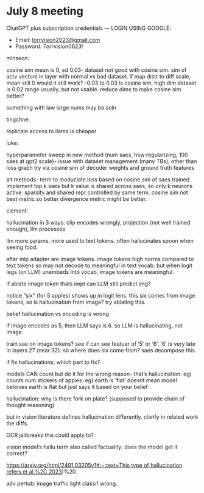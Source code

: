 # July 8 meeting

ChatGPT plus subscription credentials — LOGIN USING GOOGLE:

- Email: [torrvision2023@gmail.com](mailto:torrvision2023@gmail.com)
- Password: Torrvision0623!

minseon:

cosine sim mean is 0, sd 0.03- dataset not good with cosine sim. sim of actv vectors in layer with normal vs bad dataset. if map distr to diff scale, mean still 0 would it still work? -0.03 to 0.03 is cosine sim. high dim dataset is 0.02 range usually, but not usable. reduce dims to make cosine sim better? 

something with law large nums may be soln

tingchne:

replicate access to llama is cheaper

luke:

hyperparameter sweep in new method (num saes, how regularizing, 100 saes at gpt2 scale)- issue with dataset management (many TBs), other than loss graph try viz cosine sim of decoder weights and ground truth features

alt methods- term to moduclate loss based on cosine sim of saes trained. implement top k saes but k value is shared across saes, so only k neurons active. sparsity and shared repr controlled by same term. cosine sim not best metric so better divergence metric might be better.

clement:

hallucination in 3 ways: clip encodes wrongly, projection (not well trained enough), llm processes

llm more params, more used to text tokens. often hallucinates spoon when seeing food. 

after mlp adapter are image tokens. image tokens high norms compared to text tokens so may not decode to meaningful in text vocab. but when logit legs (on LLM) unembeds into vocab, image tokens are meaningful. 

if ablate image token thats impt can LLM still predict img? 

notice “six” (for 5 apples) shows up in logit lens. this six comes from image tokens, so is hallucination from image? try ablating this.

belief hallucination vs encoding is wrong 

if image encodes as 5, then LLM says is 6. so LLM is hallucinating, not image. 

train sae on image tokens? see if can see featuer of ‘5’ or ‘6’. ‘6’ is very late in layers 27 (near 32). so where does six come from? saes decompose this. 

if fix hallucinations, which part to fix?

models CAN count but do it for the wrong reason- that’s hallucination. eg) counts num stickers of apples. eg) earth is ‘flat’ doesnt mean model beleives earth is flat but just says it based on your belief

hallucination: why is there fork on plate? (supposed to provide chain of thought reasoning)

but in vision literature defines hallucination differently. clarify in related work the diffs.

OCR jailbreaks this could apply to? 

vision model’s hallu term also called factuality: does the model get it correct?

[https://arxiv.org/html/2401.03205v1#:~:text=This type of hallucination refers,et al.%2C 2023](https://arxiv.org/html/2401.03205v1#:~:text=This%20type%20of%20hallucination%20refers,et%20al.%2C%202023))%20.

adv pertub: image traffic light classif wrong.